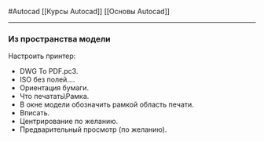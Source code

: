 #Autocad 
[[Курсы Autocad]]
[[Основы Autocad]]
__________
### Из пространства модели
Настроить принтер:
- DWG To PDF.pc3.
- ISO без полей....
- Ориентация бумаги.
- Что печатать\Рамка.
- В окне модели обозначить рамкой область печати.
- Вписать.
- Центрирование по желанию.
- Предварительный просмотр (по желанию).
